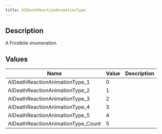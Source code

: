```yaml
---
title: AIDeathReactionAnimationType
---
```

## Description

A Frostbite enumeration.

## Values

| Name                                | Value | Description |
| ----------------------------------- | ----- | ----------- |
| AIDeathReactionAnimationType\_1     | 0     |             |
| AIDeathReactionAnimationType\_2     | 1     |             |
| AIDeathReactionAnimationType\_3     | 2     |             |
| AIDeathReactionAnimationType\_4     | 3     |             |
| AIDeathReactionAnimationType\_5     | 4     |             |
| AIDeathReactionAnimationType\_Count | 5     |             |
